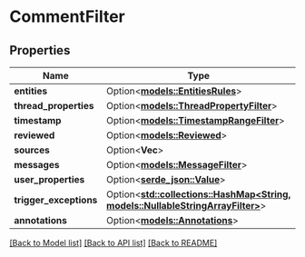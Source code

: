 # CommentFilter

## Properties

Name | Type | Description | Notes
------------ | ------------- | ------------- | -------------
**entities** | Option<[**models::EntitiesRules**](EntitiesRules.md)> |  | [optional]
**thread_properties** | Option<[**models::ThreadPropertyFilter**](ThreadPropertyFilter.md)> |  | [optional]
**timestamp** | Option<[**models::TimestampRangeFilter**](TimestampRangeFilter.md)> |  | [optional]
**reviewed** | Option<[**models::Reviewed**](Reviewed.md)> |  | [optional]
**sources** | Option<**Vec<String>**> |  | [optional]
**messages** | Option<[**models::MessageFilter**](MessageFilter.md)> |  | [optional]
**user_properties** | Option<[**serde_json::Value**](.md)> |  | [optional]
**trigger_exceptions** | Option<[**std::collections::HashMap<String, models::NullableStringArrayFilter>**](NullableStringArrayFilter.md)> |  | [optional]
**annotations** | Option<[**models::Annotations**](Annotations.md)> |  | [optional]

[[Back to Model list]](../README.md#documentation-for-models) [[Back to API list]](../README.md#documentation-for-api-endpoints) [[Back to README]](../README.md)


